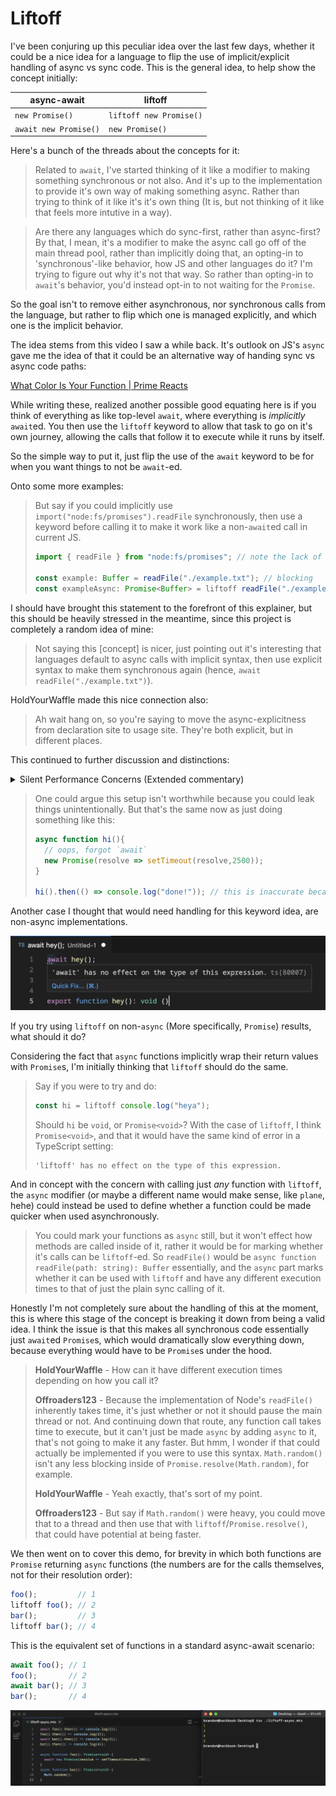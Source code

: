 # Liftoff

I've been conjuring up this peculiar idea over the last few days, whether it could be a nice idea for a language to flip the use of implicit/explicit handling of async vs sync code. This is the general idea, to help show the concept initially:

| async-await           | liftoff                 |
|-----------------------|-------------------------|
| `new Promise()`       | `liftoff new Promise()` |
| `await new Promise()` | `new Promise()`         |

Here's a bunch of the threads about the concepts for it:

> Related to `await`, I've started thinking of it like a modifier to making something synchronous or not also.
> And it's up to the implementation to provide it's own way of making something async.
> Rather than trying to think of it like it's it's own thing (It is, but not thinking of it like that feels more intutive in a way).

> Are there any languages which do sync-first, rather than async-first?
> By that, I mean, it's a modifier to make the async call go off of the main thread pool, rather than implicitly doing that, an opting-in to 'synchronous'-like behavior, how JS and other languages do it?
> I'm trying to figure out why it's not that way.
> So rather than opting-in to `await`'s behavior, you'd instead opt-in to not waiting for the `Promise`.

So the goal isn't to remove either asynchronous, nor synchronous calls from the language, but rather to flip which one is managed explicitly, and which one is the implicit behavior.

The idea stems from this video I saw a while back.
It's outlook on JS's `async` gave me the idea of that it could be an alternative way of handing sync vs async code paths:

[What Color Is Your Function | Prime Reacts](https://www.youtube.com/watch?v=MoKe4zvtNzA)

While writing these, realized another possible good equating here is if you think of everything as like top-level `await`, where everything is *implicitly* `await`ed. You then use the `liftoff` keyword to allow that task to go on it's own journey, allowing the calls that follow it to execute while it runs by itself.

So the simple way to put it, just flip the use of the `await` keyword to be for when you want things to not be `await`-ed.

Onto some more examples:

> But say if you could implicitly use `import("node:fs/promises").readFile` synchronously, then use a keyword before calling it to make it work like a non-`await`ed call in current JS.
> ```ts
> import { readFile } from "node:fs/promises"; // note the lack of the `-Sync` prefix
> 
> const example: Buffer = readFile("./example.txt"); // blocking
> const exampleAsync: Promise<Buffer> = liftoff readFile("./example.txt");
> ```

I should have brought this statement to the forefront of this explainer, but this should be heavily stressed in the meantime, since this project is completely a random idea of mine:

> Not saying this [concept] is nicer, just pointing out it's interesting that languages default to async calls with implicit syntax, then use explicit syntax to make them synchronous again (hence, `await readFile("./example.txt")`).

HoldYourWaffle made this nice connection also:

> Ah wait hang on, so you're saying to move the async-explicitness from declaration site to usage site.
> They're both explicit, but in different places.

This continued to further discussion and distinctions:

<details>
  <summary>Silent Performance Concerns (Extended commentary)</summary>

  > **HoldYourWaffle** -
  > That'd be a boilerplate nightmare though.
  > Async functions have to be designed to be async, so it makes sense that they're inherently async at declaration.
  > You generally can't "asyncify" a random sync function.
  > 
  > **Offroaders123** -
  > If the implementer doesn't want to block their usecase of the heavy task, they would handle the use of `liftoff`.
  > 
  > **HoldYourWaffle** -
  > For async functions that's the default now, as it should be.
  > Adding `liftoff` would just add boilerplate that could be forgotten.
  > 
  > **Offroaders123** -
  > That's no different than forgetting `await` though.
  > 
  > **HoldYourWaffle** -
  > I can see some value in syntax sugar for "fire and forget" function calls, but those are rare.
  > The current boilerplate isn't too horrifying for those cases.
  > 
  > **HoldYourWaffle** -
  > Forgetting `await` explicitly makes things not work.
  > Forgetting `liftoff` would silently introduce performance problems.
  > Wait wait wait wait,
  > No hang on.
  > That doesn't make sense.
  > Are you saying `liftoff` is the equivalent of `await new Thread(...).start()`?
  > As in, execute in a different thread,
  > then wait for the result?
  > 
  > **Offroaders123** -
  > No `liftoff` is the behavior of not adding `await`.
  > 
  > **HoldYourWaffle** -
  > So a fire and forget call?
  > 
  > **Offroaders123** -
  > Yeah.
  > 
  > **HoldYourWaffle** -
  > That's completely different from forgetting `await`.
  > Forgetting `await` is "I can't use the result yet".
  > Forgetting `liftoff` is "I'm silently blocking the main thread even though I don't care about the result of this thing".
  > I could see some value in syntax sugar for "fire and forget", but the applications would be minimal.
  > 
  > **Offroaders123** -
  > So I think this is likely the tradeoff between the two (*In reference to HoldYourWaffle's message above*).
  > `await` ensures you know what you are calling when you call it, while the other just doesn't become apparent.

</details>

> One could argue this setup isn't worthwhile because you could leak things unintentionally.
> But that's the same now as just doing something like this:
> ```js
> async function hi(){
>   // oops, forgot `await`
>   new Promise(resolve => setTimeout(resolve,2500));
> }
> 
> hi().then(() => console.log("done!")); // this is inaccurate because the async job goes off into the abyss
> ```

Another case I thought that would need handling for this keyword idea, are non-async implementations.

![Unnecessary Await](./img/unnecessary-await.png)

If you try using `liftoff` on non-`async` (More specifically, `Promise`) results, what should it do?

Considering the fact that `async` functions implicitly wrap their return values with `Promise`s, I'm initially thinking that `liftoff` should do the same.

> Say if you were to try and do:
> ```js
> const hi = liftoff console.log("heya");
> ```
> Should `hi` be `void`, or `Promise<void>`?
> With the case of `liftoff`, I think `Promise<void>`, and that it would have the same kind of error in a TypeScript setting:
> ```
> 'liftoff' has no effect on the type of this expression.
> ```

And in concept with the concern with calling just *any* function with `liftoff`, the `async` modifier (or maybe a different name would make sense, like `plane`, hehe) could instead be used to define whether a function could be made quicker when used asynchronously.

> You could mark your functions as `async` still, but it won't effect how methods are called inside of it, rather it would be for marking whether it's calls can be `liftoff`-ed.
> So `readFile()` would be `async function readFile(path: string): Buffer` essentially, and the `async` part marks whether it can be used with `liftoff` and have any different execution times to that of just the plain sync calling of it.

Honestly I'm not completely sure about the handling of this at the moment, this is where this stage of the concept is breaking it down from being a valid idea. I think the issue is that this makes all synchronous code essentially just `await`ed `Promise`s, which would dramatically slow everything down, because everything would have to be `Promise`s under the hood.

> **HoldYourWaffle** -
> How can it have different execution times depending on how you call it?
> 
> **Offroaders123** -
> Because the implementation of Node's `readFile()` inherently takes time, it's just whether or not it should pause the main thread or not.
> And continuing down that route, any function call takes time to execute, but it can't just be made `async` by adding `async` to it, that's not going to make it any faster.
> But hmm, I wonder if that could actually be implemented if you were to use this syntax.
> `Math.random()` isn't any less blocking inside of `Promise.resolve(Math.random)`, for example.
> 
> **HoldYourWaffle** -
> Yeah exactly, that's sort of my point.
> 
> **Offroaders123** -
> But say if `Math.random()` were heavy, you could move that to a thread and then use that with `liftoff`/`Promise.resolve()`, that could have potential at being faster.

We then went on to cover this demo, for brevity in which both functions are `Promise` returning `async` functions (the numbers are for the calls themselves, not for their resolution order):

```ts
foo();         // 1
liftoff foo(); // 2
bar();         // 3
liftoff bar(); // 4
```

This is the equivalent set of functions in a standard async-await scenario:

```js
await foo(); // 1
foo();       // 2
await bar(); // 3
bar();       // 4
```

![Liftoff Async Demo](./img/liftoff-async.png)
